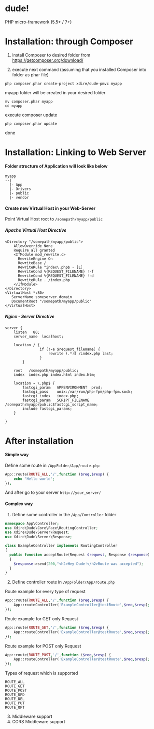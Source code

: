 # dude!
PHP micro-framework (5.5+ / 7+)

# Installation: through Composer

1) Install Composer to desired folder from https://getcomposer.org/download/

2) execute next command (assuming that you installed Composer into folder as phar file)
```text
php composer.phar create-project xdire/dude-pmvc myapp
```
myapp folder will be created in your desired folder
```text
mv composer.phar myapp
cd myapp
```
execute composer update
```text
php composer.phar update
```
done

# Installation: Linking to Web Server

#### Folder structure of Application will look like below
```text
myapp
--|
  |- App
  |- Drivers
  |- public
  |- vendor
```

#### Create new Virtual Host in your Web-Server

Point Virtual Host root to `/somepath/myapp/public`

##### Apache Virtual Host Directive
```text
<Directory "/somepath/myapp/public">
    AllowOverride None
    Require all granted
    <IfModule mod_rewrite.c>
      RewriteEngine On
      RewriteBase /
      RewriteRule ^index\.php$ - [L]
      RewriteCond %{REQUEST_FILENAME} !-f
      RewriteCond %{REQUEST_FILENAME} !-d
      RewriteRule . /index.php
    </IfModule>
</Directory>
<VirtualHost *:80>
   ServerName someserver.domain
   DocumentRoot "/somepath/myapp/public"
</VirtualHost>
```

##### Nginx - Server Directive
```text
server {
    listen	 80;
    server_name  localhost;

	location / {
                if (!-e $request_filename) {
                    rewrite (.*)$ /index.php last;
                }
        }

	root   /somepath/myapp/public;
    index  index.php index.html index.htm;

    location ~ \.php$ {
        fastcgi_param   APPENVIRONMENT  prod;
        fastcgi_pass    unix:/var/run/php-fpm/php-fpm.sock;
        fastcgi_index   index.php;
        fastcgi_param   SCRIPT_FILENAME /somepath/myapp/public$fastcgi_script_name;
        include fastcgi_params;
    }

}

```

# After installation
#### Simple way
Define some route in `/AppFolder/App/route.php`
```php
App::route(ROUTE_ALL,'/',function ($req,$resp) {
    echo "Hello world";
});
```
And after go to your server `http://your_server/`

#### Complex way
1. Define some controller in the `/App/Controller` folder
```php
namespace App\Controller;
use Xdire\Dude\Core\Face\RoutingController;
use Xdire\Dude\Server\Request;
use Xdire\Dude\Server\Response;

class ExampleController implements RoutingController
{
  public function acceptRoute(Request $request, Response $response)
  {
  	$response->send(200,"<h2>Hey Dude!</h2>Route was accepted");
  }
}

```

2. Define controller route in `/AppFolder/App/route.php`

Route example for every type of request
```php
App::route(ROUTE_ALL,'/',function ($req,$resp) {
    App::routeController('ExampleController@testRoute',$req,$resp);
});
```

Route example for GET only Request
```php
App::route(ROUTE_GET,'/',function ($req,$resp) {
    App::routeController('ExampleController@testRoute',$req,$resp);
});
```

Route example for POST only Request
```php
App::route(ROUTE_POST,'/',function ($req,$resp) {
    App::routeController('ExampleController@testRoute',$req,$resp);
});
```

Types of request which is supported
```text
ROUTE_ALL
ROUTE_GET
ROUTE_POST
ROUTE_UPD
ROUTE_DEL
ROUTE_PUT
ROUTE_OPT
```

3. Middleware support
4. CORS Middleware support
